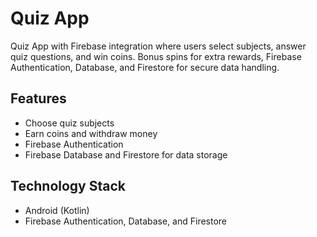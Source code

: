 # Quiz App

Quiz App with Firebase integration where users select subjects, answer quiz questions, and win coins. Bonus spins for extra rewards, Firebase Authentication, Database, and Firestore for secure data handling.

## Features
- Choose quiz subjects
- Earn coins and withdraw money
- Firebase Authentication
- Firebase Database and Firestore for data storage

## Technology Stack
- Android (Kotlin)
- Firebase Authentication, Database, and Firestore
